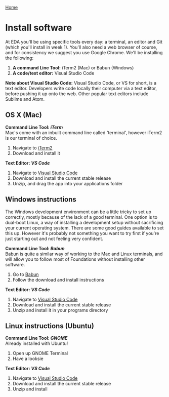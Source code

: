 [Home](README.md)

# Install software

At EDA you'll be using specific tools every day: a terminal, an editor and Git (which you'll install in week 1). You'll also need a web browser of course, and for consistency we suggest you use Google Chrome. We'll be installing the following:

1. __A command Line Tool:__ iTerm2 (Mac) or Babun (Windows)
2. __A code/text editor:__ Visual Studio Code

__Note about Visual Studio Code:__ Visual Studio Code, or VS for short, is a text editor. Developers write code locally their computer via a text editor, before pushing it up onto the web. Other popular text editors include Sublime and Atom.

## OS X (Mac)

__Command Line Tool: *iTerm*__  
Mac's come with an inbuilt command line called 'terminal', however iTerm2 is our terminal of choice.


1. Navigate to [iTerm2](https://www.iterm2.com/)
2. Download and install it


__Text Editor: *VS Code*__

1. Navigate to [Visual Studio Code](https://code.visualstudio.com/)
2. Download and install the current stable release
3. Unzip, and drag the app into your applications folder


## Windows instructions
The Windows development environment can be a little tricky to set up correctly, mostly because of the lack of a good terminal. One option is to dual-boot Linux, a way of installing a development setup without sacrificing your current operating system. There are some good guides available to set this up. However it's probably not something you want to try first if you're just starting out and not feeling very confident.

__Command Line Tool: *Babun*__  
Babun is quite a similar way of working to the Mac and Linux terminals, and will allow you to follow most of Foundations without installing other software.

1. Go to [Babun](https://babun.GitHub.io)
2. Follow the download and install instructions

__Text Editor: *VS Code*__  

1. Navigate to [Visual Studio Code](https://code.visualstudio.com/)
2. Download and install the current stable release
3. Unzip and install it in your programs directory

## Linux instructions (Ubuntu)

__Command Line Tool: *GNOME*__  
Already installed with Ubuntu!

1. Open up GNOME Terminal
2. Have a looksie

__Text Editor: *VS Code*__
1. Navigate to [Visual Studio Code](https://code.visualstudio.com/)
2. Download and install the current stable release
3. Unzip and install



